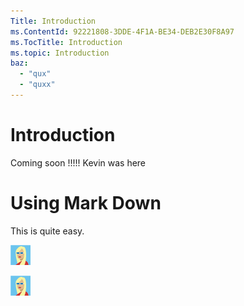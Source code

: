 ```yaml
---
Title: Introduction
ms.ContentId: 92221808-3DDE-4F1A-BE34-DEB2E30F8A97
ms.TocTitle: Introduction
ms.topic: Introduction
baz: 
  - "qux"
  - "quxx"
---
```


# Introduction

Coming soon !!!!! Kevin was here

# Using Mark Down	
This is quite easy.

![Girl Image](img/girl.png)

![Current Girl Image](girl.png)
